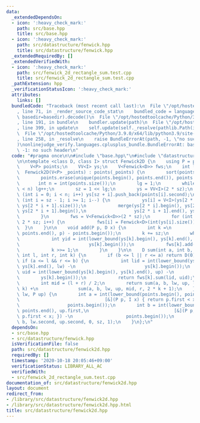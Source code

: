 ```yaml
---
data:
  _extendedDependsOn:
  - icon: ':heavy_check_mark:'
    path: src/base.hpp
    title: src/base.hpp
  - icon: ':heavy_check_mark:'
    path: src/datastructure/fenwick.hpp
    title: src/datastructure/fenwick.hpp
  _extendedRequiredBy: []
  _extendedVerifiedWith:
  - icon: ':heavy_check_mark:'
    path: src/fenwick_2d_rectangle_sum.test.cpp
    title: src/fenwick_2d_rectangle_sum.test.cpp
  _pathExtension: hpp
  _verificationStatusIcon: ':heavy_check_mark:'
  attributes:
    links: []
  bundledCode: "Traceback (most recent call last):\n  File \"/opt/hostedtoolcache/Python/3.9.0/x64/lib/python3.9/site-packages/onlinejudge_verify/documentation/build.py\"\
    , line 71, in _render_source_code_stat\n    bundled_code = language.bundle(stat.path,\
    \ basedir=basedir).decode()\n  File \"/opt/hostedtoolcache/Python/3.9.0/x64/lib/python3.9/site-packages/onlinejudge_verify/languages/cplusplus.py\"\
    , line 191, in bundle\n    bundler.update(path)\n  File \"/opt/hostedtoolcache/Python/3.9.0/x64/lib/python3.9/site-packages/onlinejudge_verify/languages/cplusplus_bundle.py\"\
    , line 399, in update\n    self.update(self._resolve(pathlib.Path(included), included_from=path))\n\
    \  File \"/opt/hostedtoolcache/Python/3.9.0/x64/lib/python3.9/site-packages/onlinejudge_verify/languages/cplusplus_bundle.py\"\
    , line 258, in _resolve\n    raise BundleErrorAt(path, -1, \"no such header\"\
    )\nonlinejudge_verify.languages.cplusplus_bundle.BundleErrorAt: base.hpp: line\
    \ -1: no such header\n"
  code: "#pragma once\n\n#include \"base.hpp\"\n#include \"datastructure/fenwick.hpp\"\
    \n\ntemplate <class D, class I> struct Fenwick2D {\n    using P = pair<I, I>;\n\
    \    V<P> points;\n    VV<I> ys;\n    V<Fenwick<D>> fws;\n    int lg, sz;\n  \
    \  Fenwick2D(V<P> _points) : points(_points) {\n        sort(points.begin(), points.end());\n\
    \        points.erase(unique(points.begin(), points.end()), points.end());\n \
    \       int n = int(points.size());\n        lg = 1;\n        while ((1 << lg)\
    \ < n) lg++;\n        sz = 1 << lg;\n        ys = VV<I>(2 * sz);\n        for\
    \ (int i = 0; i < n; i++) ys[sz + i].push_back(points[i].second);\n        for\
    \ (int i = sz - 1; i >= 1; i--) {\n            ys[i] = V<I>(ys[2 * i].size() +\
    \ ys[2 * i + 1].size());\n            merge(ys[2 * i].begin(), ys[2 * i].end(),\
    \ ys[2 * i + 1].begin(),\n                  ys[2 * i + 1].end(), ys[i].begin());\n\
    \        }\n        fws = V<Fenwick<D>>(2 * sz);\n        for (int i = 1; i <\
    \ 2 * sz; i++) {\n            fws[i] = Fenwick<D>(int(ys[i].size()));\n      \
    \  }\n    }\n\n    void add(P p, D x) {\n        int k =\n            int(lower_bound(points.begin(),\
    \ points.end(), p) - points.begin());\n        k += sz;\n        while (k) {\n\
    \            int yid = int(lower_bound(ys[k].begin(), ys[k].end(), p.second) -\n\
    \                          ys[k].begin());\n            fws[k].add(yid, x);\n\
    \            k >>= 1;\n        }\n    }\n\n    D sum(int a, int b, I lw, I up,\
    \ int l, int r, int k) {\n        if (b <= l || r <= a) return D(0);\n       \
    \ if (a <= l && r <= b) {\n            int lid = int(lower_bound(ys[k].begin(),\
    \ ys[k].end(), lw) -\n                          ys[k].begin());\n            int\
    \ uid = int(lower_bound(ys[k].begin(), ys[k].end(), up) -\n                  \
    \        ys[k].begin());\n            return fws[k].sum(lid, uid);\n        }\n\
    \        int mid = (l + r) / 2;\n        return sum(a, b, lw, up, l, mid, 2 *\
    \ k) +\n               sum(a, b, lw, up, mid, r, 2 * k + 1);\n    }\n\n    D sum(P\
    \ lw, P up) {\n        int a = int(lower_bound(points.begin(), points.end(), lw.first,\n\
    \                                [&](P p, I x) { return p.first < x; }) -\n  \
    \                  points.begin());\n        int b = int(lower_bound(points.begin(),\
    \ points.end(), up.first,\n                                [&](P p, I x) { return\
    \ p.first < x; }) -\n                    points.begin());\n        return sum(a,\
    \ b, lw.second, up.second, 0, sz, 1);\n    }\n};\n"
  dependsOn:
  - src/base.hpp
  - src/datastructure/fenwick.hpp
  isVerificationFile: false
  path: src/datastructure/fenwick2d.hpp
  requiredBy: []
  timestamp: '2020-10-18 20:05:46+09:00'
  verificationStatus: LIBRARY_ALL_AC
  verifiedWith:
  - src/fenwick_2d_rectangle_sum.test.cpp
documentation_of: src/datastructure/fenwick2d.hpp
layout: document
redirect_from:
- /library/src/datastructure/fenwick2d.hpp
- /library/src/datastructure/fenwick2d.hpp.html
title: src/datastructure/fenwick2d.hpp
---
```

